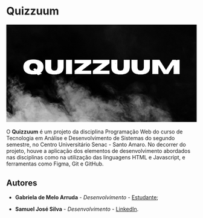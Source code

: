 # Quizzuum

<p align="center">
  <img src="./imagens/quizzuumLogo2.png">
</p>

O **Quizzuum** é um projeto da disciplina Programação Web do curso de Tecnologia em Análise e Desenvolvimento de Sistemas do segundo semestre, no Centro Universitário Senac - Santo Amaro. No decorrer do projeto, houve a aplicação dos elementos de desenvolvimento abordados nas disciplinas como na utilização das linguagens HTML e Javascript, e ferramentas como Figma, Git e GitHub.

## Autores

* **Gabriela de Melo Arruda** - *Desenvolvimento* - [Estudante](https://www.linkedin.com/in/gabriela-melo-arruda);

* **Samuel José Silva** - *Desenvolvimento* - [LinkedIn](https://www.linkedin.com/in/samuel-jos%C3%A9-silva-50545b16a/).

